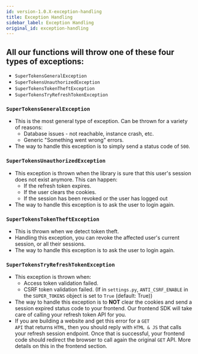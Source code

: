 ```yaml
---
id: version-1.0.X-exception-handling
title: Exception Handling
sidebar_label: Exception Handling
original_id: exception-handling
---
```


## All our functions will throw one of these four types of exceptions:

- ```SuperTokensGeneralException```
- ```SuperTokensUnauthorizedException```
- ```SuperTokensTokenTheftException```
- ```SuperTokensTryRefreshTokenException```

### ```SuperTokensGeneralException```
- This is the most general type of exception. Can be thrown for a variety of reasons:
    - Database issues - not reachable, instance crash, etc.
    - Generic "Something went wrong" errors.
- The way to handle this exception is to simply send a status code of ```500```.

### ```SuperTokensUnauthorizedException```
- This exception is thrown when the library is sure that this user's session does not exist anymore. This can happen:
    - If the refresh token expires.
    - If the user clears the cookies.
    - If the session has been revoked or the user has logged out
- The way to handle this exception is to ask the user to login again.

### ```SuperTokensTokenTheftException```
- This is thrown when we detect token theft.
- Handling this exception, you can revoke the affected user's current session, or all their sessions.
- The way to handle this exception is to ask the user to login again.

### ```SuperTokensTryRefreshTokenException```
- This exception is thrown when:
    - Access token validation failed.
    - CSRF token validation failed. (If in ```settings.py```, ```ANTI_CSRF_ENABLE``` in the ```SUPER_TOKENS``` object is set to ```True``` (default: True))
- The way to handle this exception is to <span class="highlighted-text"><b>NOT</b> clear the cookies</span> and send a session expired status code to your frontend. Our frontend SDK will take care of calling your refresh token API for you.
- If you are building a website and get this error for a <code>GET API</code> that returns <code>HTML</code>, then you should reply with  <code>HTML & JS</code> that calls your refresh session endpoint. Once that is successful, your frontend code should redirect the browser to call again the original <code>GET</code> API. More details on this in the frontend section.